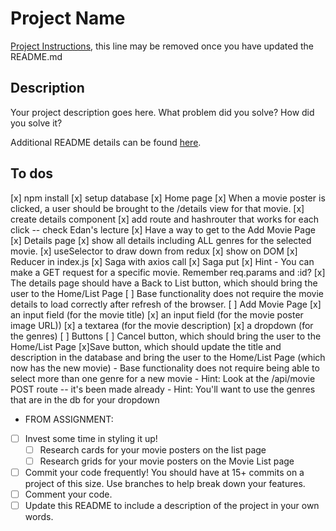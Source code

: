 # Project Name

[Project Instructions](./INSTRUCTIONS.md), this line may be removed once you have updated the README.md

## Description

Your project description goes here. What problem did you solve? How did you solve it?

Additional README details can be found [here](https://github.com/PrimeAcademy/readme-template/blob/master/README.md).

## To dos

[x] npm install
[x] setup database
[x] Home page
    [x] When a movie poster is clicked, a user should be brought to the /details view for that movie.
        [x] create details component
        [x] add route and hashrouter that works for each click -- check Edan's lecture
    [x] Have a way to get to the Add Movie Page
[x] Details page
    [x] show all details including ALL genres for the selected movie. 
        [x] useSelector to draw down from redux
        [x] show on DOM
        [x] Reducer in index.js
        [x] Saga with axios call
        [x] Saga put
    [x] Hint - You can make a GET request for a specific movie. Remember req.params and :id?
    [x] The details page should have a Back to List button, which should bring the user to the Home/List Page
    [ ] Base functionality does not require the movie details to load correctly after refresh of the browser.
[ ] Add Movie Page
    [x] an input field (for the movie title)
    [x] an input field (for the movie poster image URL))
    [x] a textarea (for the movie description)
    [x] a dropdown (for the genres)
    [ ] Buttons
        [ ] Cancel button, which should bring the user to the Home/List Page
        [x]Save button, which should update the title and description in the database and bring the user to the Home/List Page (which now has the new movie)
    - Base functionality does not require being able to select more than one genre for a new movie
    - Hint: Look at the /api/movie POST route -- it's been made already
    - Hint: You'll want to use the genres that are in the db for your dropdown
 
- FROM ASSIGNMENT:
- [ ] Invest some time in styling it up!
    - [ ] Research cards for your movie posters on the list page
    - [ ] Research grids for your movie posters on the Movie List page
- [ ] Commit your code frequently! You should have at 15+ commits on a project of this size. Use branches to help break down your features.
- [ ] Comment your code.
- [ ] Update this README to include a description of the project in your own words.
